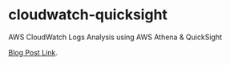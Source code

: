 # cloudwatch-quicksight
AWS CloudWatch Logs Analysis using AWS Athena & QuickSight

[Blog Post Link](https://community.amazonquicksight.com/t/amazon-cloudwatch-logs-analysis-using-amazon-athena-amazon-quicksight/18630).
